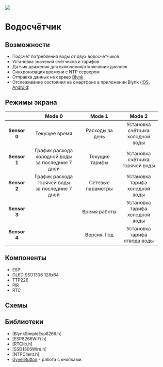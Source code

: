 <img src="https://img.shields.io/badge/version-0.1-green">

# Водосчётчик
## Возможности
- Подсчёт потребления воды от двух водосчётчиков
- Установка значений счётчиков и тарифов
- Датчик движения для включения/отключения дисплея
- Синхронизация времени с NTP сервером
- Отправка данных на сервер [Blynk](https://blynk.io/)
- Отслеживание состояния на смартфоне в приложении Blynk ([iOS](https://apps.apple.com/us/app/blynk-iot-for-arduino-esp32/id808760481), [Android](https://play.google.com/store/apps/details?id=cc.blynk&hl=en_US))

## Режимы экрана

||**Mode 0**|**Mode 1** |**Mode 2**|
|:---:|:---:|:---:|:---:|
|**Sensor 0**|Текущее время|Расходы за день|Установка счётчика <br /> холодной воды|
|**Sensor 1**|График расхода холодной воды <br /> за последние 7 дней|Текущие тарифы|Установка счётчика <br /> горячей воды|
|**Sensor 2**|График расхода горячей воды <br /> за последние 7 дней|Сетевые параметры|Установка тарифа <br /> холодной воды|
|**Sensor 3**||Время работы|Установка тарифа <br /> холодной воды|
|**Sensor 4**||Версия. Год|Установка тарифа <br /> отвода воды|

## Компоненты
- ESP
- OLED SSD1306 128x64
- TTP226
- PIR
- RTC

## Схемы

## Библиотеки

- [BlynkSimpleEsp8266.h]
- [ESP8266WiFi.h]
- [RTClib.h]
- [SSD1306Wire.h]
- [NTPClient.h]
- [GyverButton](https://github.com/AlexGyver/GyverLibs/tree/master/GyverButton) - работа с кнопками.
